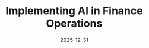 ---
title: "Implementing AI in Finance Operations"
date: 2025-12-31
draft: true
description: "Practical guidance on deploying AI solutions across finance operations, from accounts payable to fraud detection and compliance."
slug: "implementing-ai-finance-operations"
tags: ["finance operations", "process automation", "intelligent automation", "accounts payable", "fraud detection"]
categories: ["Finance Leadership in the AI Era"]
series: ["Financial Leadership in the AI Era"]
series_order: 6
showToc: true
--- 
